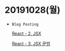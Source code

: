 ﻿# 20191028(월)

- `Blog Posting`

  [React - 2. JSX](https://enfanthoon.tistory.com/101)
  
  [React - 3. JSX 문법](https://enfanthoon.tistory.com/102)

